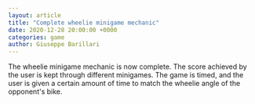 ```yaml
---  
layout: article  
title: "Complete wheelie minigame mechanic"  
date: 2020-12-28 20:00:00 +0000  
categories: game
author: Giuseppe Barillari  
---  
```

The wheelie minigame mechanic is now complete. The score achieved by the user is kept through different minigames. The game is timed, and the user is given a certain amount of time to match the wheelie angle of the opponent's bike.
